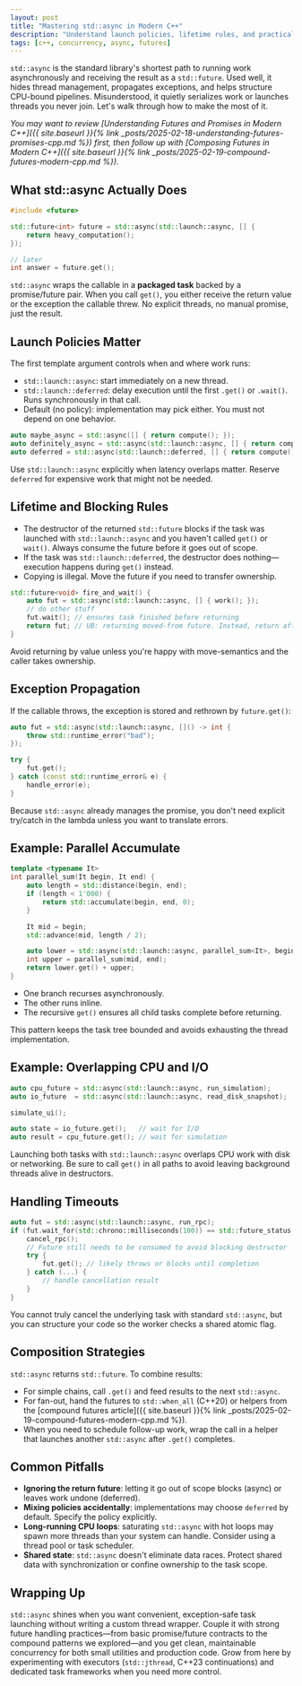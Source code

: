 ```yaml
---
layout: post
title: "Mastering std::async in Modern C++"
description: "Understand launch policies, lifetime rules, and practical patterns for std::async so your asynchronous tasks finish predictably."
tags: [c++, concurrency, async, futures]
---
```


`std::async` is the standard library's shortest path to running work asynchronously and receiving the result as a `std::future`. Used well, it hides thread management, propagates exceptions, and helps structure CPU-bound pipelines. Misunderstood, it quietly serializes work or launches threads you never join. Let's walk through how to make the most of it.

*You may want to review [Understanding Futures and Promises in Modern C++]({{ site.baseurl }}{% link _posts/2025-02-18-understanding-futures-promises-cpp.md %}) first, then follow up with [Composing Futures in Modern C++]({{ site.baseurl }}{% link _posts/2025-02-19-compound-futures-modern-cpp.md %}).*

## What std::async Actually Does

```cpp
#include <future>

std::future<int> future = std::async(std::launch::async, [] {
    return heavy_computation();
});

// later
int answer = future.get();
```

`std::async` wraps the callable in a **packaged task** backed by a promise/future pair. When you call `get()`, you either receive the return value or the exception the callable threw. No explicit threads, no manual promise, just the result.

## Launch Policies Matter

The first template argument controls when and where work runs:

- `std::launch::async`: start immediately on a new thread.
- `std::launch::deferred`: delay execution until the first `.get()` or `.wait()`. Runs synchronously in that call.
- Default (no policy): implementation may pick either. You must not depend on one behavior.

```cpp
auto maybe_async = std::async([] { return compute(); });
auto definitely_async = std::async(std::launch::async, [] { return compute(); });
auto deferred = std::async(std::launch::deferred, [] { return compute(); });
```

Use `std::launch::async` explicitly when latency overlaps matter. Reserve `deferred` for expensive work that might not be needed.

## Lifetime and Blocking Rules

- The destructor of the returned `std::future` blocks if the task was launched with `std::launch::async` and you haven't called `get()` or `wait()`. Always consume the future before it goes out of scope.
- If the task was `std::launch::deferred`, the destructor does nothing—execution happens during `get()` instead.
- Copying is illegal. Move the future if you need to transfer ownership.

```cpp
std::future<void> fire_and_wait() {
    auto fut = std::async(std::launch::async, [] { work(); });
    // do other stuff
    fut.wait(); // ensures task finished before returning
    return fut; // UB: returning moved-from future. Instead, return after join
}
```

Avoid returning by value unless you're happy with move-semantics and the caller takes ownership.

## Exception Propagation

If the callable throws, the exception is stored and rethrown by `future.get()`:

```cpp
auto fut = std::async(std::launch::async, []() -> int {
    throw std::runtime_error("bad");
});

try {
    fut.get();
} catch (const std::runtime_error& e) {
    handle_error(e);
}
```

Because `std::async` already manages the promise, you don't need explicit try/catch in the lambda unless you want to translate errors.

## Example: Parallel Accumulate

```cpp
template <typename It>
int parallel_sum(It begin, It end) {
    auto length = std::distance(begin, end);
    if (length < 1'000) {
        return std::accumulate(begin, end, 0);
    }

    It mid = begin;
    std::advance(mid, length / 2);

    auto lower = std::async(std::launch::async, parallel_sum<It>, begin, mid);
    int upper = parallel_sum(mid, end);
    return lower.get() + upper;
}
```

- One branch recurses asynchronously.
- The other runs inline.
- The recursive `get()` ensures all child tasks complete before returning.

This pattern keeps the task tree bounded and avoids exhausting the thread implementation.

## Example: Overlapping CPU and I/O

```cpp
auto cpu_future = std::async(std::launch::async, run_simulation);
auto io_future  = std::async(std::launch::async, read_disk_snapshot);

simulate_ui();

auto state = io_future.get();   // wait for I/O
auto result = cpu_future.get(); // wait for simulation
```

Launching both tasks with `std::launch::async` overlaps CPU work with disk or networking. Be sure to call `get()` in all paths to avoid leaving background threads alive in destructors.

## Handling Timeouts

```cpp
auto fut = std::async(std::launch::async, run_rpc);
if (fut.wait_for(std::chrono::milliseconds(100)) == std::future_status::timeout) {
    cancel_rpc();
    // Future still needs to be consumed to avoid blocking destructor
    try {
        fut.get(); // likely throws or blocks until completion
    } catch (...) {
        // handle cancellation result
    }
}
```

You cannot truly cancel the underlying task with standard `std::async`, but you can structure your code so the worker checks a shared atomic flag.

## Composition Strategies

`std::async` returns `std::future`. To combine results:

- For simple chains, call `.get()` and feed results to the next `std::async`.
- For fan-out, hand the futures to `std::when_all` (C++20) or helpers from the [compound futures article]({{ site.baseurl }}{% link _posts/2025-02-19-compound-futures-modern-cpp.md %}).
- When you need to schedule follow-up work, wrap the call in a helper that launches another `std::async` after `.get()` completes.

## Common Pitfalls

- **Ignoring the return future**: letting it go out of scope blocks (async) or leaves work undone (deferred).
- **Mixing policies accidentally**: implementations may choose `deferred` by default. Specify the policy explicitly.
- **Long-running CPU loops**: saturating `std::async` with hot loops may spawn more threads than your system can handle. Consider using a thread pool or task scheduler.
- **Shared state**: `std::async` doesn't eliminate data races. Protect shared data with synchronization or confine ownership to the task scope.

## Wrapping Up

`std::async` shines when you want convenient, exception-safe task launching without writing a custom thread wrapper. Couple it with strong future handling practices—from basic promise/future contracts to the compound patterns we explored—and you get clean, maintainable concurrency for both small utilities and production code. Grow from here by experimenting with executors (`std::jthread`, C++23 continuations) and dedicated task frameworks when you need more control.
